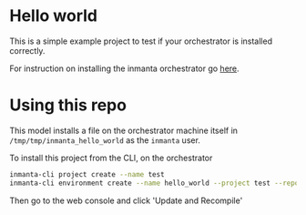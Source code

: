 # Hello world


This is a simple example project to test if your orchestrator is installed correctly.

For instruction on installing the inmanta orchestrator go [here](https://docs.inmanta.com/community/latest/install.html).


# Using this repo

This model installs a file on the orchestrator machine itself in `/tmp/tmp/inmanta_hello_world` as the `inmanta` user.

To install this project from the CLI, on the orchestrator
```bash
inmanta-cli project create --name test
inmanta-cli environment create --name hello_world --project test --repo-url git@github.com:inmanta/hello_world.git

```
Then go to the web console and click 'Update and Recompile'





